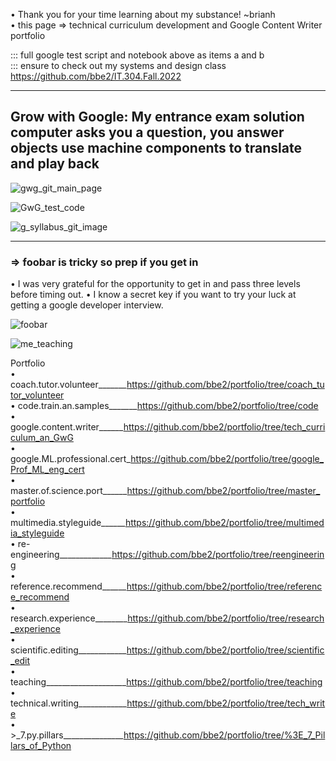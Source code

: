 • Thank you for your time learning about my substance! ~brianh  
• this page => technical curriculum development and Google Content Writer portfolio    

::: full google test script and notebook above as items a and b  
::: ensure to check out my systems and design class https://github.com/bbe2/IT.304.Fall.2022  

--------------
Grow with Google: My entrance exam solution  
computer asks you a question, you answer  
objects use machine components to translate and play back  
---------

![gwg_git_main_page](https://user-images.githubusercontent.com/59778456/197065213-a74b7d01-9eb2-480a-9ae8-8eb88f0957ed.JPG)

![GwG_test_code](https://user-images.githubusercontent.com/59778456/202330185-cb873e13-2568-4d21-a39d-c49c20e1fcb3.JPG)

![g_syllabus_git_image](https://user-images.githubusercontent.com/59778456/217046477-48968c5c-39d1-47b6-ad13-fc648f8e5e76.JPG)

--------------

### => foobar is tricky so prep if you get in
• I was very grateful for the opportunity to get in and pass three levels before timing out.
• I know a secret key if you want to try your luck at getting a google developer interview.

![foobar](https://user-images.githubusercontent.com/59778456/206024567-37f76e57-ff96-4790-a4a9-54b1017ce6df.JPG)

![me_teaching](https://user-images.githubusercontent.com/59778456/201562262-f9a9ac5a-25ae-47d9-ac80-868ebab02dbe.jpg)

Portfolio  
• coach.tutor.volunteer_______https://github.com/bbe2/portfolio/tree/coach_tutor_volunteer  
• code.train.an.samples_______https://github.com/bbe2/portfolio/tree/code  
• google.content.writer______https://github.com/bbe2/portfolio/tree/tech_curriculum_an_GwG  
• google.ML.professional.cert_https://github.com/bbe2/portfolio/tree/google_Prof_ML_eng_cert  
• master.of.science.port______https://github.com/bbe2/portfolio/tree/master_portfolio  
• multimedia.styleguide______https://github.com/bbe2/portfolio/tree/multimedia_styleguide  
• re-engineering_____________https://github.com/bbe2/portfolio/tree/reengineering  
• reference.recommend______https://github.com/bbe2/portfolio/tree/reference_recommend  
• research.experience________https://github.com/bbe2/portfolio/tree/research_experience  
• scientific.editing____________https://github.com/bbe2/portfolio/tree/scientific_edit  
• teaching____________________https://github.com/bbe2/portfolio/tree/teaching  
• technical.writing____________https://github.com/bbe2/portfolio/tree/tech_write  
• >_7.py.pillars_______________https://github.com/bbe2/portfolio/tree/%3E_7_Pillars_of_Python  
